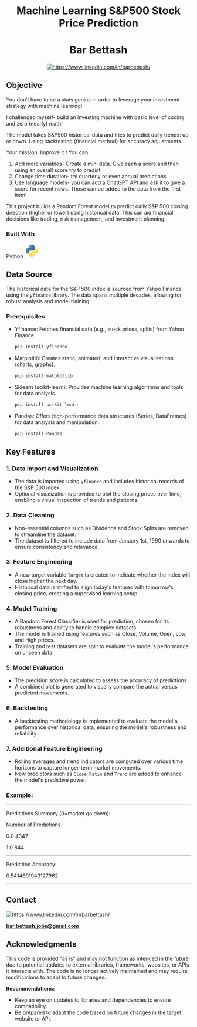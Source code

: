 
<h1 align="center">Machine Learning S&P500 Stock Price Prediction</h1>
<h1 align="center">Bar Bettash </h1>
<p align="center">
<a href="https://www.linkedin.com/in/barbettash/" target="blank"><img align="center" src="https://raw.githubusercontent.com/rahuldkjain/github-profile-readme-generator/master/src/images/icons/Social/linked-in-alt.svg" alt="https://www.linkedin.com/in/barbettash/" height="30" width="40" /></a>
</p>


## Objective

You don’t have to be a stats genius in order to leverage your investment strategy with machine learning!

I challenged myself- build an investing machine with basic level of coding and zero (nearly) math!

The model takes S&P500 historical data and tries to predict daily trends: up or down. Using backtesting (financial method) for accuracy adjustments.

Your mission: Improve it ! You can:
1. Add more variables- Create a mini data. Give each a score and then using an overall score try to predict.
2. Change time duration- try quarterly or even annual predictions.
3. Use language models- you can add a ChatGPT API and ask it to give a score for recent news. Those can be added to the data from the first item!

   
This project builds a Random Forest model to predict daily S&P 500 closing direction (higher or lower) using historical data. This can aid financial decisions like trading, risk management, and investment planning.


### Built With

Python <a href="https://www.python.org" target="_blank" rel="noreferrer"> <img src="https://raw.githubusercontent.com/devicons/devicon/master/icons/python/python-original.svg" alt="python" width="40" height="40"/> </a>

## Data Source

The historical data for the S&P 500 index is sourced from Yahoo Finance using the `yfinance` library. The data spans multiple decades, allowing for robust analysis and model training.

### Prerequisites


* Yfinance: Fetches financial data (e.g., stock prices, splits) from Yahoo Finance.
  ```sh
  pip install yfinance

* Matplotlib: Creates static, animated, and interactive visualizations (charts, graphs).
  ```sh
  pip install matplotlib

* Sklearn (scikit-learn): Provides machine learning algorithms and tools for data analysis.
  ```sh
  pip install scikit-learn
  
* Pandas: Offers high-performance data structures (Series, DataFrames) for data analysis and manipulation.
  ```sh
  pip install Pandas

## Key Features

### 1. Data Import and Visualization
- The data is imported using `yfinance` and includes historical records of the S&P 500 index.
- Optional visualization is provided to plot the closing prices over time, enabling a visual inspection of trends and patterns.

### 2. Data Cleaning
- Non-essential columns such as Dividends and Stock Splits are removed to streamline the dataset.
- The dataset is filtered to include data from January 1st, 1990 onwards to ensure consistency and relevance.

### 3. Feature Engineering
- A new target variable `Target` is created to indicate whether the index will close higher the next day.
- Historical data is shifted to align today's features with tomorrow's closing price, creating a supervised learning setup.

### 4. Model Training
- A Random Forest Classifier is used for prediction, chosen for its robustness and ability to handle complex datasets.
- The model is trained using features such as Close, Volume, Open, Low, and High prices.
- Training and test datasets are split to evaluate the model's performance on unseen data.

### 5. Model Evaluation
- The precision score is calculated to assess the accuracy of predictions.
- A combined plot is generated to visually compare the actual versus predicted movements.

### 6. Backtesting
- A backtesting methodology is implemented to evaluate the model's performance over historical data, ensuring the model's robustness and reliability.

### 7. Additional Feature Engineering
- Rolling averages and trend indicators are computed over various time horizons to capture longer-term market movements.
- New predictors such as `Close_Ratio` and `Trend` are added to enhance the model's predictive power.


### Example:
--------------------------------------------------
Predictions Summary (0=market go down): 

Number of Predictions

0.0    4347

1.0     844

--------------------------------------------------
Prediction Accuracy: 

0.5414691943127962

--------------------------------------------------

<!-- CONTACT -->
## Contact

<p align="left">
<a href="https://www.linkedin.com/in/barbettash/" target="blank"><img align="center" src="https://raw.githubusercontent.com/rahuldkjain/github-profile-readme-generator/master/src/images/icons/Social/linked-in-alt.svg" alt="https://www.linkedin.com/in/barbettash/" height="30" width="40" /></a>
</p>


**bar.bettash.jobs@gmail.com** 


<!-- ACKNOWLEDGMENTS -->
## Acknowledgments

This code is provided "as is" and may not function as intended in the future due to potential updates to external libraries, frameworks, websites, or APIs it interacts with. The code is no longer actively maintained and may require modifications to adapt to future changes.

**Recommendations:**

* Keep an eye on updates to libraries and dependencies to ensure compatibility.
* Be prepared to adapt the code based on future changes in the target website or API.

